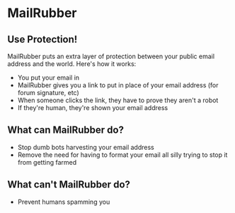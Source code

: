 MailRubber
==========

Use Protection!
---------------
MailRubber puts an extra layer of protection between your public email address and the world. Here's how it works:

* You put your email in
* MailRubber gives you a link to put in place of your email address (for forum signature, etc)
* When someone clicks the link, they have to prove they aren't a robot
* If they're human, they're shown your email address

What can MailRubber do?
-----------------------
* Stop dumb bots harvesting your email address
* Remove the need for having to format your email all silly trying to stop it from getting farmed

What can't MailRubber do?
-------------------------
* Prevent humans spamming you
